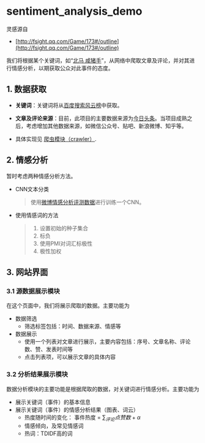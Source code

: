 # sentiment_analysis_demo

灵感源自
- [http://fsight.qq.com/Game/173#/outline](http://fsight.qq.com/Game/173#/outline)

我们将根据某个关键词，如“[北马 咸猪手](https://www.baidu.com/s?rsv_idx=1&wd=%E5%8C%97%E9%A9%AC+%E5%92%B8%E7%8C%AA%E6%89%8B&usm=1&ie=utf-8&rsv_cq=%E7%83%AD%E7%82%B9&rsv_dl=0_right_fyb_pchot_20811)”，从网络中爬取文章及评论，并对其进行情感分析，以期获取公众对此事件的态度。

## 1. 数据获取

- **关键词**：关键词将从[百度搜索风云榜](http://top.baidu.com/?vit=1&fr=topcategory_c513)中获取。
- **文章及评论来源**：目前，此项目的主要数据来源为[今日头条](https://www.toutiao.com/)。当项目成熟之后，考虑增加其他数据来源，如微信公众号、贴吧、新浪微博、知乎等。

- 具体实现见 [爬虫模块（crawler）](/web/crawler/crawler).

## 2. 情感分析

暂时考虑两种情感分析方法。

- CNN文本分类

  > 使用[微博情感分析评测数据](http://tcci.ccf.org.cn/conference/2012/pages/page10_dl.html)进行训练一个CNN。

- 使用情感词的方法

  > 1. 设置初始的种子集合
  > 2. 标负
  > 3. 使用PMI对词汇标极性
  > 4. 极性加权

## 3. 网站界面

### 3.1 源数据展示模块

在这个页面中，我们将展示爬取的数据。主要功能为

- 数据筛选
  - 筛选标签包括：时间、数据来源、情感等
- 数据展示
  - 使用一个列表对文章进行展示，主要内容包括：序号、文章名称、评论数、赞、发表时间等
  - 点击列表项，可以展示文章的具体内容

### 3.2 分析结果展示模块

数据分析模块的主要功能是根据爬取的数据，对关键词进行情感分析。主要功能为

- 展示关键词（事件）的基本信息
- 展示关键词（事件）的情感分析结果（图表、词云）
  - 热度随时间的变化： 事件热度 = $\sum_{评论}点赞数+\alpha$
  - 情感倾向，及常见情感词
  - 热词：TDIDF高的词

